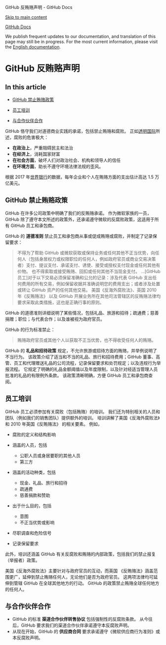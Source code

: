 GitHub 反贿赂声明 - GitHub Docs

[Skip to main content](#main-content)

[](/cn)[GitHub Docs](/cn)

We publish frequent updates to our documentation, and translation of this page may still be in progress. For the most current information, please visit the [English documentation](/en).

GitHub 反贿赂声明
==========

In this article
----------

* [GitHub 禁止贿赂政策](#github-policies-prohibiting-bribery)

* [员工培训](#training-for-our-employees)

* [与合作伙伴合作](#engaging-our-partners)

GitHub 恪守我们对道德商业实践的承诺，包括禁止贿赂和腐败。 正如[透明国际](https://www.transparency.org/what-is-corruption#costs-of-corruption)所述，腐败的危害极大：

* **在政治上**，严重阻碍民主和法治
* **在经济上**，消耗国家财富
* **在社会方面**，破坏人们对政治社会、机构和领导人的信任
* **在环境方面**，助长不遵守环境法律法规的歪风。

根据 2017 年[世界银行](https://www.worldbank.org/en/topic/governance/brief/anti-corruption)的数据，每年企业和个人在贿赂方面的支出估计高达 1.5 万亿美元。

[](#github-policies-prohibiting-bribery)GitHub 禁止贿赂政策
----------

GitHub 在许多公司政策中明确了我们的反贿赂承诺。 作为微软家族的一员，GitHub 除了遵守本文所述的政策外，还承诺遵守微软的反腐败政策，这适用于所有 GitHub 员工和承包商。

GitHub 的 **道德准则** 禁止员工和承包商从事或促成贿赂或腐败，并制定了记录保留要求：

>
>
> 不得为了帮助 GitHub 或微软获取或保持业务或任何其他不正当优势，向任何人（包括身居权力或权限职位的任何人，例如政府官员或商业交易决策者）支付、提议支付、承诺支付、诱使、接受或授权支付现金或任何其他有价物。 也不得索取或接受贿赂、回扣或任何其他不当现金支付。 ...[GitHub 员工]对于以下交易必须保留准确和公允的记录：涉及代表 GitHub 支出任何费用的所有交易，例如保留收据并准确说明您的费用支出；或者涉及处置或转让 GitHub 资产的任何其他交易。 美国《反海外腐败法》、英国 2010 年《反贿赂法》 以及 GitHub 开展业务所在其他司法管辖区的反贿赂法律均要求采取此类措施，这也是正确行事的原则。
>
>

GitHub 的道德准则详细说明了某些情况，包括礼品、旅游和招待；疏通费；慈善捐赠；职位；与代表合作；以及谁被视为政府官员。

GitHub 的行为标准禁止：

>
>
> 贿赂政府官员或其他个人以获取不正当优势，也不得收受任何人的贿赂。
>
>

GitHub 的 **礼品和招待政策** 规定，不允许旅游或招待方面的贿赂，并举例说明了不当行为。 该政策介绍了适当和不当的礼品、旅行和招待费用；GitHub 董事、高管、员工和代理赠送礼品的公司流程，记录保留要求和处罚规定；以及违规行为举报流程。 它规定了明确的礼品金额阈值以及年度限制，以及针对经适当管理人员批准的礼品的有限例外条款。 该政策清晰明确，方便 GitHub 员工和承包商查阅。

[](#training-for-our-employees)员工培训
----------

GitHub 员工必须参加有关腐败（包括贿赂）的培训。 我们还为特别相关的人员和团队（例如我们的销售团队）提供额外的培训。 培训讲解了美国《反海外腐败法》和 2010 年英国《反贿赂法》 的相关要素。 例如，

* 腐败的定义和结构影响
* 涵盖的人员，包括
  * 公职人员或身居要职的其他人员
  * 第三方

* 涵盖的活动种类，包括
  * 现金、礼品、旅行和招待
  * 疏通费
  * 慈善捐款和赞助

* 出于什么目的，包括
  * 意图
  * 不正当优势或影响

* 尽职调查和危险信号
* 记录保留要求

此外，培训还涵盖 GitHub 有关反腐败和贿赂的内部政策，包括我们的禁止报复（举报者）政策。

美国《反海外腐败法》主要针对与政府官员的互动，而英国 《反贿赂法》涵盖范围更广，延伸到禁止贿赂任何人，无论他们是否为政府官员。 这两项法律均可延伸到管辖 GitHub 在全球其他地方的行动。 GitHub 的政策禁止贿赂全球任何地方的任何人。

[](#engaging-our-partners)与合作伙伴合作
----------

* GitHub 的标准 **渠道合作伙伴转售协议** 包括强制性的反腐败条款。 从今往后，GitHub 要求我们的渠道合作伙伴承诺遵守本反腐败声明。
* 从现在开始，GitHub 的 **供应商合同** 要求承诺遵守《微软供应商行为准则》或本反腐败声明。

